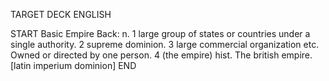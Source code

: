 TARGET DECK
ENGLISH

START
Basic
Empire
Back: n. 1 large group of states or countries under a single authority. 2 supreme dominion. 3 large commercial organization etc. Owned or directed by one person. 4 (the empire) hist. The british empire. [latin imperium dominion]
END

